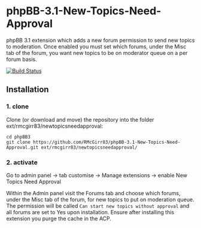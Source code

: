 phpBB-3.1-New-Topics-Need-Approval
=========================

phpBB 3.1 extension which adds a new forum permission to send new topics to moderation.  Once enabled you must set which forums, under the Misc tab of the forum, you want new topics to be on moderator queue on a per forum basis.

[![Build Status](https://travis-ci.org/RMcGirr83/phpBB-3.1-New-Topics-Need-Approval.svg?branch=master)](https://travis-ci.org/RMcGirr83/phpBB-3.1-New-Topics-Need-Approval
)
## Installation

### 1. clone
Clone (or download and move) the repository into the folder ext/rmcgirr83/newtopicsneedapproval:

```
cd phpBB3
git clone https://github.com/RMcGirr83/phpBB-3.1-New-Topics-Need-Approval.git ext/rmcgirr83/newtopicsneedapproval/
```

### 2. activate
Go to admin panel -> tab customise -> Manage extensions -> enable New Topics Need Approval

Within the Admin panel visit the Forums tab and choose which forums, under the Misc tab of the forum, for new topics to put on moderation queue.  The permission will be called `Can start new topics without approval` and all forums are set to Yes upon installation. Ensure after installing this extension you purge the cache in the ACP.